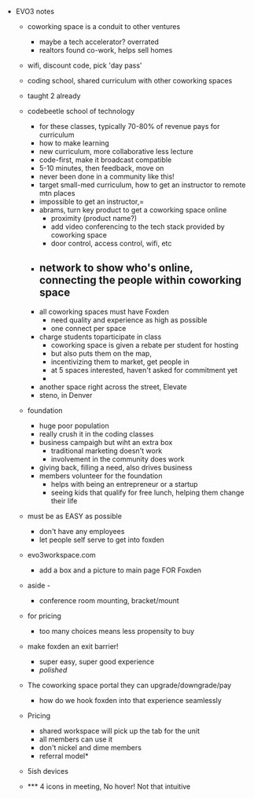 
- EVO3 notes
  - coworking space is a conduit to other ventures
    - maybe a tech accelerator? overrated
    - realtors found co-work, helps sell homes
  - wifi, discount code, pick 'day pass'

  - coding school, shared curriculum with other coworking spaces
  - taught 2 already
  - codebeetle school of technology
    - for these classes, typically 70-80% of revenue pays for curriculum
    - how to make learning
    - new curriculum, more collaborative less lecture
    - code-first, make it broadcast compatible
    - 5-10 minutes, then feedback, move on
    - never been done in a community like this!
    - target small-med curriculum, how to get an instructor to remote mtn places
    - impossible to get an instructor,=
    - abrams, turn key product to get a coworking space online
      - proximity (product name?)
      - add video conferencing to the tech stack provided by coworking space
      - door control, access control, wifi, etc
    - network to show who's online, connecting the people within coworking space
      -
    - all coworking spaces must have Foxden
      - need quality and experience as high as possible
      - one connect per space
    - charge students toparticipate in class
      - coworking space is given a rebate per student for hosting
      - but also puts them on the map,
      - incentivizing them to market, get people in
      - at 5 spaces interested, haven't asked for commitment yet
      -
    - another space right across the street, Elevate
    - steno, in Denver
  - foundation
    - huge poor population
    - really crush it in the coding classes
    - business campaigh but wiht an extra box
      - traditional marketing doesn't work
      - involvement in the community does work
    - giving back, filling a need, also drives business
    - members volunteer for the foundation
      - helps with being an entrepreneur or a startup
      - seeing kids that qualify for free lunch, helping them change their life

  - must be as EASY as possible
    - don't have any employees
    - let people self serve to get into foxden

  - evo3workspace.com
    - add a box and a picture to main page FOR Foxden

  - aside -
    - conference room mounting, bracket/mount

  - for pricing
    - too many choices means less propensity to buy

  - make foxden an exit barrier!
    - super easy, super good experience
    - _polished_

  - The coworking space portal they can upgrade/downgrade/pay
    - how do we hook foxden into that experience seamlessly

  - Pricing
    - shared workspace will pick up the tab for the unit
    - all members can use it
    - don't nickel and dime members
    - referral model*

  - 5ish devices

  - *** 4 icons in meeting, No hover! Not that intuitive
